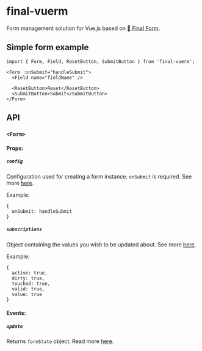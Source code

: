 # final-vuerm

Form management solution for Vue.js based on [:checkered_flag: Final Form](https://www.npmjs.com/package/final-form).




## Simple form example

```vue
import { Form, Field, ResetButton, SubmitButton } from 'final-vuerm';

<Form :onSubmit="handleSubmit">
  <Field name="fieldName" />
  
  <ResetButton>Reset</ResetButton>
  <SubmitButton>Submit</SubmitButton>
</Form>

```




## API


### `<Form>`

#### Props:

##### `config`

Configuration used for creating a form instance. `onSubmit` is required. 
See more [here](https://github.com/final-form/final-form#config).

Example:
```vue
{
  onSubmit: handleSubmit
}
```

##### `subscriptions`

Object containing the values you wish to be updated about. 
See more [here](https://github.com/final-form/final-form#formsubscription--string-boolean-).

Example:
```vue
{
  active: true,
  dirty: true,
  touched: true,
  valid: true,
  value: true
}
```

#### Events:

##### `update`

Returns `formState` object. Read more [here](https://github.com/final-form/final-form#formstate).